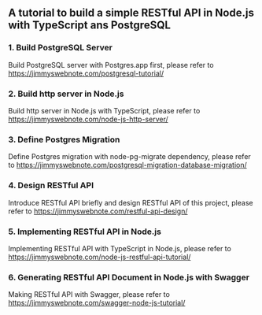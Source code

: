 ## A tutorial to build a simple RESTful API in Node.js with TypeScript ans PostgreSQL
### 1. Build PostgreSQL Server
Build PostgreSQL server with Postgres.app first, please refer to https://jimmyswebnote.com/postgresql-tutorial/
### 2. Build http server in Node.js
Build http server in Node.js with TypeScript, please refer to https://jimmyswebnote.com/node-js-http-server/
### 3. Define Postgres Migration
Define Postgres migration with node-pg-migrate dependency, please refer to https://jimmyswebnote.com/postgresql-migration-database-migration/
### 4. Design RESTful API
Introduce RESTful API briefly and design RESTful API of this project, please refer to https://jimmyswebnote.com/restful-api-design/
### 5. Implementing RESTful API in Node.js
Implementing RESTful API with TypeScript in Node.js, please refer to https://jimmyswebnote.com/node-js-restful-api-tutorial/
### 6. Generating RESTful API Document in Node.js with Swagger
Making RESTful API with Swagger, please refer to https://jimmyswebnote.com/swagger-node-js-tutorial/